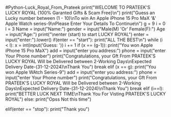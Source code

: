 #Python-Luck_Royal_From_Prateek
print("WELCOME TO PRATEEK'S LUCKY ROYAL {100% Garanted Gifts & Scam Free}\n")
print("Guess an Lucky number between (1 - 10)\nTo win An Apple iPhone 15 Pro MaX '&' Apple Watch series-9\nPlease Enter Your Details To Continue\n")
g = 9 
i = 0
l = 3
Name = input("Name:")
gender = input("Male(M) 'Or' Female(F):")
Age = input("Age:")
print("\nenter (start) to start LUCKY ROYAL")
enter = input("enter:").lower()
if(enter == "start"):
 print("ALL THE BEST\n")
 while  (i < l):
    x = int(input('Guess: '))
    i += 1
    if  (x == (g-1)):
        print("You won Apple iPhone 15 Pro MaX")
        add = input("enter you address:")
        phone = input("enter Your Phone number")
        print("Congratulations, your Gft From PRATEEK'S LUCKY ROYAL Will be Delivered between 2-Working Days\nExpected Delivery Date-(31-12-2024)\nThank You")
        break
    elif  (x == g):
        print("You won Apple WAtch Series-9")
        add = input("enter you address:")
        phone = input("enter Your Phone number")
        print("Congratulations, your Gft From PRATEEK'S LUCKY ROYAL Will be Delivered between 2-Working Days\nExpected Delivery Date-(31-12-2024)\nThank You")
        break
    elif (i==l):
       print("BETTER LUCK NEXT TIME\nThank You For Visting PRATEEK'S LUCKY ROYAL")
    else:
        print("Opss Not this time")

elif(enter == "stop"):
   print("Thank you")
